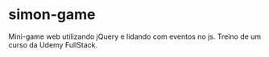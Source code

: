# simon-game
Mini-game web utilizando jQuery e lidando com eventos no js. Treino de um curso da Udemy FullStack.
